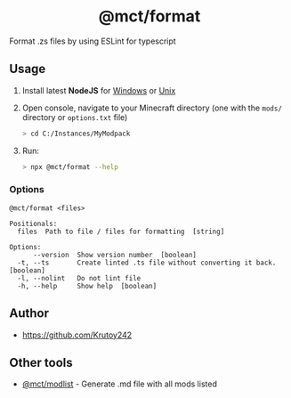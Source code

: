 <h1 align="center">@mct/format</h1>

Format .zs files by using ESLint for typescript

<!-- extended_desc --><!-- /extended_desc -->

## Usage

1. Install latest **NodeJS** for [Windows](https://nodejs.org/en/download/current/) or [Unix](https://nodejs.org/en/download/package-manager/)

2. Open console, navigate to your Minecraft directory (one with the `mods/` directory or `options.txt` file)
   ```sh
   > cd C:/Instances/MyModpack
   ```

3. Run:
    ```sh
    > npx @mct/format --help
    ```

### Options

```shell
@mct/format <files>

Positionals:
  files  Path to file / files for formatting  [string]

Options:
      --version  Show version number  [boolean]
  -t, --ts       Create linted .ts file without converting it back.  [boolean]
  -l, --nolint   Do not lint file
  -h, --help     Show help  [boolean]
```

## Author

* https://github.com/Krutoy242

## Other tools


* [@mct/modlist](https://github.com/Krutoy242/mc-tools/tree/master/packages/modlist) - Generate .md file with all mods listed

